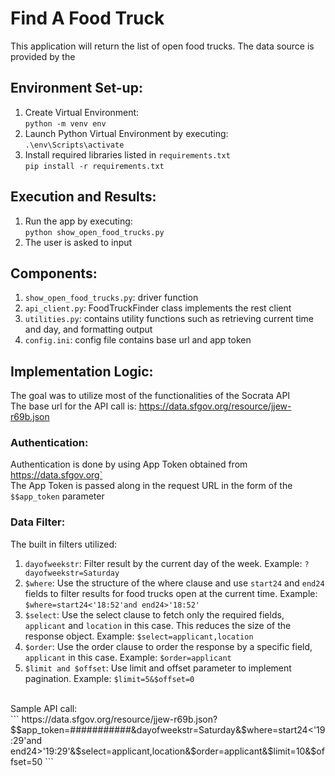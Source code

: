 # Find A Food Truck
This application will return the list of open food trucks.
The data source is provided by the 


## Environment Set-up:
1. Create Virtual Environment:<br>
`python -m venv env`
2. Launch Python Virtual Environment by executing:<br>
`.\env\Scripts\activate`
3. Install required libraries listed in `requirements.txt`<br>
`pip install -r requirements.txt`

## Execution and Results:
1. Run the app by executing: <br>
`python show_open_food_trucks.py`
2. The user is asked to input 

## Components:
1. `show_open_food_trucks.py`: driver function <br>
2. `api_client.py`: FoodTruckFinder class implements the rest client <br>
3. `utilities.py`: contains utility functions such as retrieving current time and day, and formatting output  <br>
4. `config.ini`: config file contains base url and app token

## Implementation Logic:
The goal was to utilize most of the functionalities of the Socrata API<br>
The base url for the API call is: <https://data.sfgov.org/resource/jjew-r69b.json><br>
### Authentication:
Authentication is done by using App Token obtained from <https://data.sfgov.org`><br>
The App Token is passed along in the request URL in the form of the `$$app_token` parameter<br>
### Data Filter:
The built in filters utilized:<br>
1. `dayofweekstr`: Filter result by the current day of the week. Example: `?dayofweekstr=Saturday`<br>
2. `$where`: Use the structure of the where clause and use `start24` and `end24` fields to filter results for food trucks open at the current time. Example: `$where=start24<'18:52'and end24>'18:52'`<br>
3. `$select`: Use the select clause to fetch only the required fields, `applicant` and `location` in this case. This reduces the size of the response object. Example: `$select=applicant,location`<br>
4. `$order`: Use the order clause to order the response by a specific field, `applicant` in this case. Example: `$order=applicant`<br>
5. `$limit and $offset`: Use limit and offset parameter to implement pagination. Example: `$limit=5&$offset=0`<br>
<br>
Sample API call:<br>
```
https://data.sfgov.org/resource/jjew-r69b.json?$$app_token=###########&dayofweekstr=Saturday&$where=start24<'19:29'and end24>'19:29'&$select=applicant,location&$order=applicant&$limit=10&$offset=50
```
